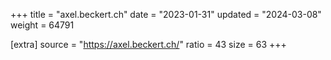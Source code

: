+++
title = "axel.beckert.ch"
date = "2023-01-31"
updated = "2024-03-08"
weight = 64791

[extra]
source = "https://axel.beckert.ch/"
ratio = 43
size = 63
+++
